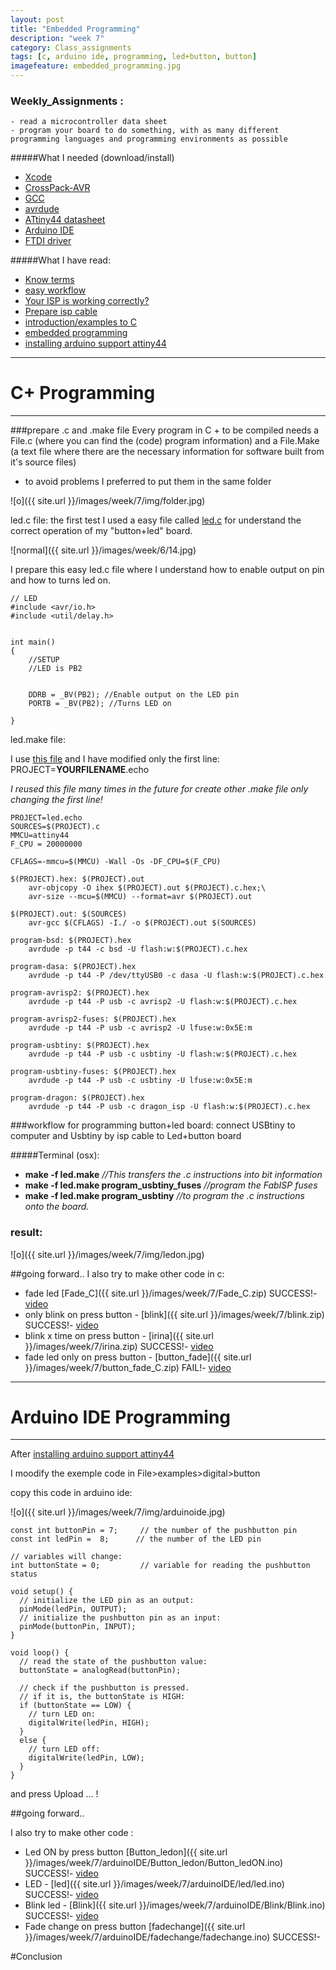 ```yaml
---
layout: post
title: "Embedded Programming"
description: "week 7"
category: Class_assignments
tags: [c, arduino ide, programming, led+button, button]
imagefeature: embedded_programming.jpg
---
```


### Weekly_Assignments :
	- read a microcontroller data sheet
	- program your board to do something, with as many different programming languages and programming environments as possible

#####What I  needed (download/install)

- [Xcode](https://developer.apple.com/xcode/)
- [CrossPack-AVR](http://www.obdev.at/products/crosspack/index.html)
- [GCC](http://www.mkyong.com/mac/how-to-install-gcc-compiler-on-mac-os-x/)
- [avrdude](https://learn.adafruit.com/usbtinyisp/avrdude)
- [ATtiny44 datasheet](http://www.atmel.com/devices/attiny44.aspx)
- [Arduino IDE](http://arduino.cc/en/main/software)
- [FTDI driver](http://www.ftdichip.com/FTDrivers.htm)

#####What I have read:
	
- [Know terms](http://fab.cba.mit.edu/classes/863.13/tutorials/EmbeddedProgramming/echo.html)	
- [easy workflow](http://fab.cba.mit.edu/classes/863.11/people/irina.chernyakova/7_embedded.html)
- [Your ISP is working correctly?](http://academy.cba.mit.edu/content/tutorials/akf/programming_FabISP.html)	
- [Prepare isp cable](http://fab.cba.mit.edu/classes/863.12/people/laia.mogassoldevila/projects/p6.html)	
- [introduction/examples to C](http://publications.gbdirect.co.uk/c_book/chapter1/)
- [embedded programming](http://www.scriptoriumdesigns.com/embedded/gpio_out.php)
- [installing arduino support attiny44](http://academy.cba.mit.edu/content/tutorials/akf/embedded_programming_arduinoIDE.html)


****

# C+ Programming

****


###prepare .c and .make file 
Every program in C + to be compiled needs a File.c (where you can find the (code) program information) and a File.Make (a text file where there are the necessary information for software built from it's source files)
- to avoid problems I preferred to put them in the same folder

![o]({{ site.url }}/images/week/7/img/folder.jpg)

led.c file:
the first test I used a easy file called [led.c]() for understand the correct operation of my "button+led" board.

![normal]({{ site.url }}/images/week/6/14.jpg)

I prepare this easy led.c file where I understand how to enable output on pin and how to turns led on.

	// LED 
	#include <avr/io.h>
	#include <util/delay.h>


	int main()
	{
		//SETUP
		//LED is PB2


		DDRB = _BV(PB2); //Enable output on the LED pin
		PORTB = _BV(PB2); //Turns LED on

	}

led.make file:

I use [this file](http://academy.cba.mit.edu/classes/embedded_programming/hello.ftdi.44.echo.c.make)
and I have modified only the first line: PROJECT=**YOURFILENAME**.echo

*I reused this file many times in the future for create other .make file only changing the first line!*

	PROJECT=led.echo
	SOURCES=$(PROJECT).c
	MMCU=attiny44
	F_CPU = 20000000

	CFLAGS=-mmcu=$(MMCU) -Wall -Os -DF_CPU=$(F_CPU)

	$(PROJECT).hex: $(PROJECT).out
		avr-objcopy -O ihex $(PROJECT).out $(PROJECT).c.hex;\
		avr-size --mcu=$(MMCU) --format=avr $(PROJECT).out
 
	$(PROJECT).out: $(SOURCES)
		avr-gcc $(CFLAGS) -I./ -o $(PROJECT).out $(SOURCES)
 
	program-bsd: $(PROJECT).hex
		avrdude -p t44 -c bsd -U flash:w:$(PROJECT).c.hex

	program-dasa: $(PROJECT).hex
		avrdude -p t44 -P /dev/ttyUSB0 -c dasa -U flash:w:$(PROJECT).c.hex

	program-avrisp2: $(PROJECT).hex
		avrdude -p t44 -P usb -c avrisp2 -U flash:w:$(PROJECT).c.hex

	program-avrisp2-fuses: $(PROJECT).hex
		avrdude -p t44 -P usb -c avrisp2 -U lfuse:w:0x5E:m

	program-usbtiny: $(PROJECT).hex
		avrdude -p t44 -P usb -c usbtiny -U flash:w:$(PROJECT).c.hex

	program-usbtiny-fuses: $(PROJECT).hex
		avrdude -p t44 -P usb -c usbtiny -U lfuse:w:0x5E:m

	program-dragon: $(PROJECT).hex
		avrdude -p t44 -P usb -c dragon_isp -U flash:w:$(PROJECT).c.hex


###workflow for programming button+led board:
connect USBtiny to computer and Usbtiny by isp cable to Led+button board

#####Terminal (osx):
- **make -f led.make** *//This transfers the .c instructions into bit information*
- **make -f led.make program_usbtiny_fuses** *//program the FabISP fuses*
- **make -f led.make program_usbtiny** *//to program the .c instructions onto the board.*

### result:
![o]({{ site.url }}/images/week/7/img/ledon.jpg)

##going forward..
I also try to make other code in c:

- fade led [Fade_C]({{ site.url }}/images/week/7/Fade_C.zip) SUCCESS!- [video]() 
- only blink on press button - [blink]({{ site.url }}/images/week/7/blink.zip) SUCCESS!- [video]() 
- blink x time on press button - [irina]({{ site.url }}/images/week/7/irina.zip) SUCCESS!- [video]() 
- fade led only on press button - [button_fade]({{ site.url }}/images/week/7/button_fade_C.zip) FAIL!- [video]() 


****

# Arduino IDE Programming

****
After [installing arduino support attiny44](http://academy.cba.mit.edu/content/tutorials/akf/embedded_programming_arduinoIDE.html)

I moodify the exemple code in File>examples>digital>button


copy this code in arduino ide:

![o]({{ site.url }}/images/week/7/img/arduinoide.jpg)

	const int buttonPin = 7;     // the number of the pushbutton pin
	const int ledPin =  8;      // the number of the LED pin

	// variables will change:
	int buttonState = 0;         // variable for reading the pushbutton status

	void setup() {
	  // initialize the LED pin as an output:
	  pinMode(ledPin, OUTPUT);
	  // initialize the pushbutton pin as an input:
	  pinMode(buttonPin, INPUT);
	}

	void loop() {
	  // read the state of the pushbutton value:
	  buttonState = analogRead(buttonPin);

	  // check if the pushbutton is pressed.
	  // if it is, the buttonState is HIGH:
	  if (buttonState == LOW) {
	    // turn LED on:
	    digitalWrite(ledPin, HIGH);
	  }
	  else {
	    // turn LED off:
	    digitalWrite(ledPin, LOW);
	  }
	}

and press Upload ... ! 

##going forward..

I also try to make other code :

- Led ON by press button [Button_ledon]({{ site.url }}/images/week/7/arduinoIDE/Button_ledon/Button_ledON.ino) SUCCESS!- [video]() 
- LED - [led]({{ site.url }}/images/week/7/arduinoIDE/led/led.ino) SUCCESS!- [video]()
- Blink led - [Blink]({{ site.url }}/images/week/7/arduinoIDE/Blink/Blink.ino) SUCCESS!- [video]()
- Fade change on press button [fadechange]({{ site.url }}/images/week/7/arduinoIDE/fadechange/fadechange.ino) SUCCESS!- 

#Conclusion

